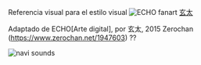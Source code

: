 Referencia visual para el estilo visual
![ECHO fanart](https://static.zerochan.net/ECHO.%28Song%29.full.1947603.jpg)
[玄太](https://www.pixiv.net/en/users/15757017)

Adaptado de ECHO[Arte digital], por  玄太, 2015 Zerochan (https://www.zerochan.net/1947603) ??

![navi sounds](https://www.youtube.com/watch?v=K2fIMjGF8tY)